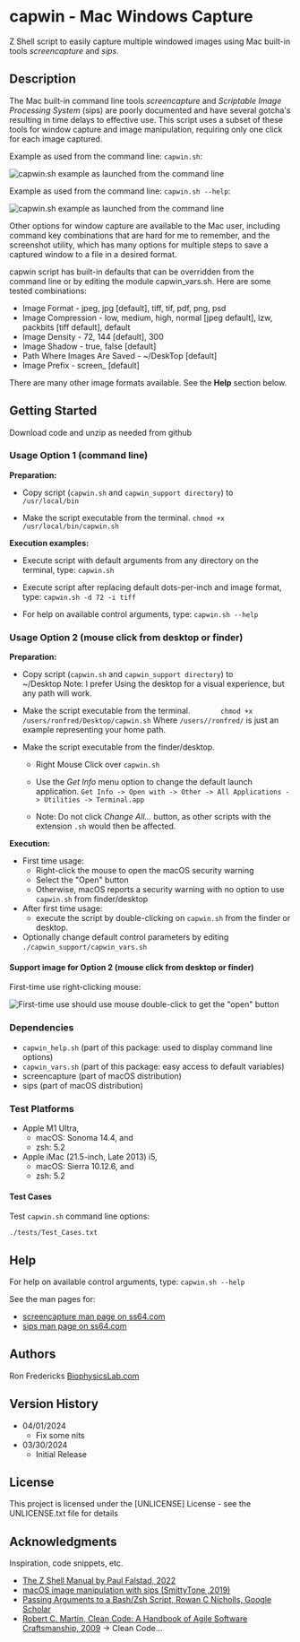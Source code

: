 # capwin - Mac Windows Capture

Z Shell script to easily capture multiple windowed images using Mac built-in tools *screencapture* and *sips*.

## Description

The Mac built-in command line tools *screencapture* and *Scriptable Image Processing System* (sips) are poorly documented and have several gotcha's resulting in time delays to effective use. This script uses a subset of these tools for window capture and image manipulation, requiring only one click for each image captured. 

Example as used from the command line: `capwin.sh`:

![capwin.sh example as launched from the command line](http://www.biophysicslab.com/wp-content/uploads/2024/04/capwin_launched_from_terminal.jpg)

Example as used from the command line: `capwin.sh --help`:

![capwin.sh example as launched from the command line](http://www.biophysicslab.com/wp-content/uploads/2024/04/capwin_options_from_terminal.jpg)

Other options for window capture are available to the Mac user, including command key combinations that are hard for me to remember, and the screenshot utility, which has many options for multiple steps to save a captured window to a file in a desired format.

capwin script has built-in defaults that can be overridden from the command line or by editing the module capwin_vars.sh. Here are some tested combinations:

 - Image Format - jpeg,  jpg [default], tiff, tif, pdf, png, psd
 - Image Compression - low, medium, high, normal [jpeg default], lzw, packbits [tiff default], default
 - Image Density -  72, 144 [default], 300
 - Image Shadow - true, false [default]
 - Path Where Images Are Saved  - ~/DeskTop [default]
 - Image Prefix - screen_ [default]

There are many other image formats available. See the **Help** section below.

## Getting Started
Download code and unzip as needed from github

### Usage Option 1 (command line)

**Preparation:**

 - Copy script (`capwin.sh` and `capwin_support directory`) to   
   `/usr/local/bin`

 - Make the script executable from the terminal.
      `chmod +x /usr/local/bin/capwin.sh`    

          
**Execution examples:**

 - Execute script with default arguments from any directory on the
   terminal, 
         type: `capwin.sh` 

 - Execute script after replacing default dots-per-inch and image
   format,
         type: `capwin.sh -d 72 -i tiff`
         
 - For help on available control arguments, 
         type: `capwin.sh --help`

### Usage Option 2 (mouse click from desktop or finder)

**Preparation:**

 - Copy script (`capwin.sh` and `capwin_support directory`) to   
   ~/Desktop
   Note: I prefer Using the desktop for a visual experience, but any path will work.
   
 - Make the script executable from the terminal. 
    `       chmod +x /users/ronfred/Desktop/capwin.sh` 
Where `/users//ronfred/` is just an example representing your home path.
 
 - Make the script executable from the finder/desktop.
     - Right Mouse Click over `capwin.sh`
     - Use the *Get Info* menu option to change the default launch application.
     `Get Info -> Open with -> Other -> All Applications -> Utilities -> Terminal.app`
    
     - Note: Do not click *Change All...* button, as other scripts with the extension `.sh` would then be affected.

**Execution:**

 - First time usage: 
     - Right-click the mouse to open the macOS security warning
     - Select the "Open" button
     - Otherwise, macOS reports a security warning with no option to use `capwin.sh` from finder/desktop
 - After first time usage:
     - execute the script by double-clicking on `capwin.sh` from the finder or desktop.
 - Optionally change default control parameters by editing
    `./capwin_support/capwin_vars.sh`

#### Support image for Option 2 (mouse click from desktop or finder)

First-time use right-clicking mouse:

![First-time use should use mouse double-click to get the "open" button](http://www.biophysicslab.com/wp-content/uploads/2024/04/Fix_First_Time_Use_Right_Mouse_Click.jpg)

### Dependencies

 - `capwin_help.sh` (part of this package: used to display command line options)
 - `capwin_vars.sh` (part of this package: easy access to default variables)
 - screencapture (part of macOS distribution)
 - sips (part of macOS distribution)

### Test Platforms

 - Apple M1 Ultra,
     - macOS: Sonoma 14.4, and 
     - zsh: 5.2
 - Apple iMac (21.5-inch, Late 2013) i5,
     - macOS: Sierra 10.12.6, and 
     - zsh: 5.2
#### Test Cases

Test `capwin.sh` command line options: 

    ./tests/Test_Cases.txt

## Help

For help on available control arguments, type:
 `capwin.sh --help`
         
See the man pages for:

 - [screencapture man page on ss64.com](https://ss64.com/mac/screencapture.html)
 - [sips man page on ss64.com](https://ss64.com/mac/sips.html)

## Authors

Ron Fredericks 
[BiophysicsLab.com](https://www.biophysicslab.com/)

## Version History

* 04/01/2024
    * Fix some nits
* 03/30/2024
    * Initial Release

## License

This project is licensed under the [UNLICENSE] License - see the UNLICENSE.txt file for details

## Acknowledgments

Inspiration, code snippets, etc.
* [The Z Shell Manual by Paul Falstad, 2022](https://zsh.sourceforge.io/Doc/Release/)
* [macOS image manipulation with sips (SmittyTone ,2019)](https://blog.smittytone.net/2019/10/24/macos-image-manipulation-with-sips/)
* [Passing Arguments to a Bash/Zsh Script, Rowan C Nicholls, Google Scholar](https://rowannicholls.github.io/bash/intro/passing_arguments.html)
* [Robert C. Martin, Clean Code: A Handbook of Agile Software Craftsmanship, 2009](https://github.com/martinmurciego/good-books/tree/master) -> Clean Code...

